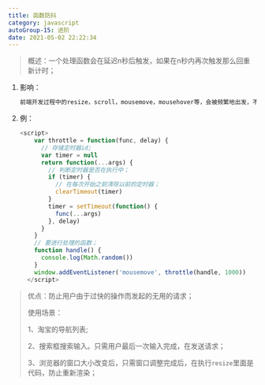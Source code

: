 ```yaml
---
title: 函数防抖
category: javascript
autoGroup-15: 进阶
date: 2021-05-02 22:22:34
---
```


> 概述：一个处理函数会在延迟n秒后触发，如果在n秒内再次触发那么回重新计时；

1. 影响：

   ```html
   前端开发过程中的resize，scroll，mousemove，mousehover等，会被频繁地出发，不做限制的话，有可能一秒之内执行几十次，几百次，如果在这些函数内部执行了其他函数，尤其是执行了操作了DOM的函数，那不仅会造成计算机资源的浪费，还会降低程序运行速度，甚至造成浏览器卡死，崩溃。
   ```

2. 例：

   ```javascript
   <script>
       var throttle = function(func, delay) {
         // 存储定时器id;
         var timer = null
         return function(...args) {
           // 判断定时器是否在执行中；
           if (timer) {
             // 在每次开始之前清除以前的定时器；
             clearTimeout(timer)
           }
           timer = setTimeout(function() {
             func(...args)
           }, delay)
         }
       }
       // 要进行处理的函数；
       function handle() {
         console.log(Math.random())
       }
       window.addEventListener('mousemove', throttle(handle, 1000))
     </script>
   ```

>优点：防止用户由于过快的操作而发起的无用的请求；
>
>使用场景：
>
>1、淘宝的导航列表;
>
>2、搜索框搜索输入。只需用户最后一次输入完成，在发送请求；
>
>3、浏览器的窗口大小改变后，只需窗口调整完成后，在执行`resize`里面是代码，防止重新渲染；

